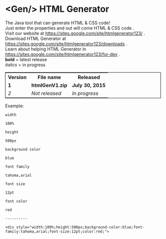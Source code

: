 # &lt;Gen/> HTML Generator
The Java tool that can generate HTML &amp; CSS code!<br>
Just enter the properties and out will come HTML & CSS code .<br>
Visit our website at https://sites.google.com/site/htmlgenerator123/ .<br>
Download HTML Generator at https://sites.google.com/site/htmlgenerator123/downloads .<br>
Learn about helping HTML Generator in https://sites.google.com/site/htmlgenerator123/for-dev .<br>
<b>bold</b> = latest release<br>
<i>italics</i> = in progress<br>
<table style="border:1px solid black;">
<tr><th>Version</th><th>File name</th><th>Released</th></tr>
<tr><td><b>1</b></td><td><b>htmlGenV1.zip</b></td><td><b>July 30, 2015</b></td></tr>
<tr><td><i>2</i></td><td><i>Not released</i></td><td><i>In progress</i></td></tr></table>
Example:<br>
<code>
width<br>
100%<br>
height<br>
500px<br>
background color<br>
blue<br>
font family<br>
tahoma,arial<br>
font size<br>
12pt<br>
font color<br>
red<br>
----------<br>
&lt;div style="width:100%;height:500px;background-color:blue;font-family:tahoma,arial;font-size:12pt;color:red;"></div>

</code>
